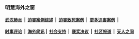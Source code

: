 
### 明慧海外之窗

####  [武汉肺炎](indexes/365.md?t=05030301) &nbsp;|&nbsp;  [迫害案例综述](indexes/328.md?t=05030301) &nbsp;|&nbsp; [迫害致死案例](indexes/277.md?t=05030301)  &nbsp;|&nbsp; [更多迫害案例](indexes/81.md?t=05030301)  &nbsp;|&nbsp; 
####  [时事评论](indexes/19.md?t=05030301) &nbsp;|&nbsp; [海外简讯](indexes/245.md?t=05030301)&nbsp;|&nbsp;  [社会支持](indexes/140.md?t=05030301) &nbsp;|&nbsp; [褒奖决议](indexes/282.md?t=05030301) &nbsp;|&nbsp; [社区报道](indexes/91.md?t=05030301)  &nbsp;|&nbsp; [天人之间](indexes/78.md?t=05030301) 

